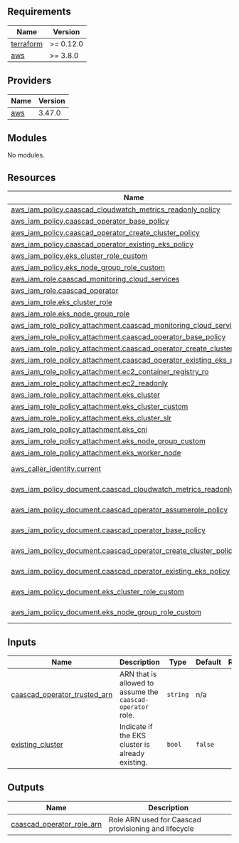 <!-- BEGINNING OF PRE-COMMIT-TERRAFORM DOCS HOOK -->
## Requirements

| Name | Version |
|------|---------|
| <a name="requirement_terraform"></a> [terraform](#requirement\_terraform) | >= 0.12.0 |
| <a name="requirement_aws"></a> [aws](#requirement\_aws) | >= 3.8.0 |

## Providers

| Name | Version |
|------|---------|
| <a name="provider_aws"></a> [aws](#provider\_aws) | 3.47.0 |

## Modules

No modules.

## Resources

| Name | Type |
|------|------|
| [aws_iam_policy.caascad_cloudwatch_metrics_readonly_policy](https://registry.terraform.io/providers/hashicorp/aws/latest/docs/resources/iam_policy) | resource |
| [aws_iam_policy.caascad_operator_base_policy](https://registry.terraform.io/providers/hashicorp/aws/latest/docs/resources/iam_policy) | resource |
| [aws_iam_policy.caascad_operator_create_cluster_policy](https://registry.terraform.io/providers/hashicorp/aws/latest/docs/resources/iam_policy) | resource |
| [aws_iam_policy.caascad_operator_existing_eks_policy](https://registry.terraform.io/providers/hashicorp/aws/latest/docs/resources/iam_policy) | resource |
| [aws_iam_policy.eks_cluster_role_custom](https://registry.terraform.io/providers/hashicorp/aws/latest/docs/resources/iam_policy) | resource |
| [aws_iam_policy.eks_node_group_role_custom](https://registry.terraform.io/providers/hashicorp/aws/latest/docs/resources/iam_policy) | resource |
| [aws_iam_role.caascad_monitoring_cloud_services](https://registry.terraform.io/providers/hashicorp/aws/latest/docs/resources/iam_role) | resource |
| [aws_iam_role.caascad_operator](https://registry.terraform.io/providers/hashicorp/aws/latest/docs/resources/iam_role) | resource |
| [aws_iam_role.eks_cluster_role](https://registry.terraform.io/providers/hashicorp/aws/latest/docs/resources/iam_role) | resource |
| [aws_iam_role.eks_node_group_role](https://registry.terraform.io/providers/hashicorp/aws/latest/docs/resources/iam_role) | resource |
| [aws_iam_role_policy_attachment.caascad_monitoring_cloud_services](https://registry.terraform.io/providers/hashicorp/aws/latest/docs/resources/iam_role_policy_attachment) | resource |
| [aws_iam_role_policy_attachment.caascad_operator_base_policy](https://registry.terraform.io/providers/hashicorp/aws/latest/docs/resources/iam_role_policy_attachment) | resource |
| [aws_iam_role_policy_attachment.caascad_operator_create_cluster_policy](https://registry.terraform.io/providers/hashicorp/aws/latest/docs/resources/iam_role_policy_attachment) | resource |
| [aws_iam_role_policy_attachment.caascad_operator_existing_eks_policy](https://registry.terraform.io/providers/hashicorp/aws/latest/docs/resources/iam_role_policy_attachment) | resource |
| [aws_iam_role_policy_attachment.ec2_container_registry_ro](https://registry.terraform.io/providers/hashicorp/aws/latest/docs/resources/iam_role_policy_attachment) | resource |
| [aws_iam_role_policy_attachment.ec2_readonly](https://registry.terraform.io/providers/hashicorp/aws/latest/docs/resources/iam_role_policy_attachment) | resource |
| [aws_iam_role_policy_attachment.eks_cluster](https://registry.terraform.io/providers/hashicorp/aws/latest/docs/resources/iam_role_policy_attachment) | resource |
| [aws_iam_role_policy_attachment.eks_cluster_custom](https://registry.terraform.io/providers/hashicorp/aws/latest/docs/resources/iam_role_policy_attachment) | resource |
| [aws_iam_role_policy_attachment.eks_cluster_slr](https://registry.terraform.io/providers/hashicorp/aws/latest/docs/resources/iam_role_policy_attachment) | resource |
| [aws_iam_role_policy_attachment.eks_cni](https://registry.terraform.io/providers/hashicorp/aws/latest/docs/resources/iam_role_policy_attachment) | resource |
| [aws_iam_role_policy_attachment.eks_node_group_custom](https://registry.terraform.io/providers/hashicorp/aws/latest/docs/resources/iam_role_policy_attachment) | resource |
| [aws_iam_role_policy_attachment.eks_worker_node](https://registry.terraform.io/providers/hashicorp/aws/latest/docs/resources/iam_role_policy_attachment) | resource |
| [aws_caller_identity.current](https://registry.terraform.io/providers/hashicorp/aws/latest/docs/data-sources/caller_identity) | data source |
| [aws_iam_policy_document.caascad_cloudwatch_metrics_readonly_policy](https://registry.terraform.io/providers/hashicorp/aws/latest/docs/data-sources/iam_policy_document) | data source |
| [aws_iam_policy_document.caascad_operator_assumerole_policy](https://registry.terraform.io/providers/hashicorp/aws/latest/docs/data-sources/iam_policy_document) | data source |
| [aws_iam_policy_document.caascad_operator_base_policy](https://registry.terraform.io/providers/hashicorp/aws/latest/docs/data-sources/iam_policy_document) | data source |
| [aws_iam_policy_document.caascad_operator_create_cluster_policy](https://registry.terraform.io/providers/hashicorp/aws/latest/docs/data-sources/iam_policy_document) | data source |
| [aws_iam_policy_document.caascad_operator_existing_eks_policy](https://registry.terraform.io/providers/hashicorp/aws/latest/docs/data-sources/iam_policy_document) | data source |
| [aws_iam_policy_document.eks_cluster_role_custom](https://registry.terraform.io/providers/hashicorp/aws/latest/docs/data-sources/iam_policy_document) | data source |
| [aws_iam_policy_document.eks_node_group_role_custom](https://registry.terraform.io/providers/hashicorp/aws/latest/docs/data-sources/iam_policy_document) | data source |

## Inputs

| Name | Description | Type | Default | Required |
|------|-------------|------|---------|:--------:|
| <a name="input_caascad_operator_trusted_arn"></a> [caascad\_operator\_trusted\_arn](#input\_caascad\_operator\_trusted\_arn) | ARN that is allowed to assume the `caascad-operator` role. | `string` | n/a | yes |
| <a name="input_existing_cluster"></a> [existing\_cluster](#input\_existing\_cluster) | Indicate if the EKS cluster is already existing. | `bool` | `false` | no |

## Outputs

| Name | Description |
|------|-------------|
| <a name="output_caascad_operator_role_arn"></a> [caascad\_operator\_role\_arn](#output\_caascad\_operator\_role\_arn) | Role ARN used for Caascad provisioning and lifecycle |
<!-- END OF PRE-COMMIT-TERRAFORM DOCS HOOK -->
